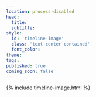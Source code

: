 ```yaml
---
location: process-disabled
head:
  title:
  subtitle:
style:
  id: 'timeline-image'
  class: 'text-center contained'
  font_color:
theme:
tags:
published: true
coming_soon: false
---
```


{% include timeline-image.html %}
